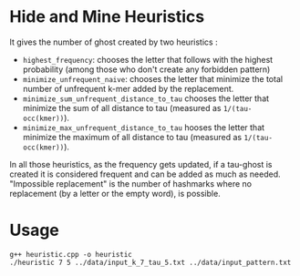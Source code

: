 # Hide and Mine Heuristics

It gives the number of ghost created by two heuristics :
* `highest_frequency`: chooses the letter that follows with the highest probability (among those who don't create any forbidden pattern)
* `minimize_unfrequent_naive`: chooses the letter that minimize the total number of unfrequent k-mer added by the replacement.
* `minimize_sum_unfrequent_distance_to_tau` chooses the letter that minimize the sum of all distance to tau (measured as `1/(tau-occ(kmer))`).
* `minimize_max_unfrequent_distance_to_tau` hooses the letter that minimize the maximum of all distance to tau (measured as `1/(tau-occ(kmer))`).


In all those heuristics, as the frequency gets updated, if a tau-ghost is created it is considered frequent and can be added as much as needed.
"Impossible replacement" is the number of hashmarks where no replacement (by a letter or the empty word), is possible.

# Usage

```
g++ heuristic.cpp -o heuristic
./heuristic 7 5 ../data/input_k_7_tau_5.txt ../data/input_pattern.txt
```
